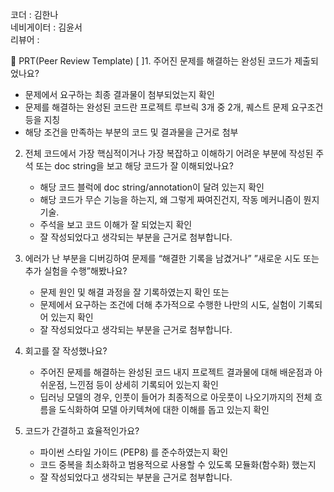 코더 : 김한나<br>
네비게이터 : 김윤서<br>
리뷰어 :

🔑 PRT(Peer Review Template)
[ ]1. 주어진 문제를 해결하는 완성된 코드가 제출되었나요?

   - 문제에서 요구하는 최종 결과물이 첨부되었는지 확인
   - 문제를 해결하는 완성된 코드란 프로젝트 루브릭 3개 중 2개, 퀘스트 문제 요구조건 등을 지칭
   - 해당 조건을 만족하는 부분의 코드 및 결과물을 근거로 첨부

2. 전체 코드에서 가장 핵심적이거나 가장 복잡하고 이해하기 어려운 부분에 작성된 주석 또는 doc string을 보고 해당 코드가 잘 이해되었나요?

   - 해당 코드 블럭에 doc string/annotation이 달려 있는지 확인
   - 해당 코드가 무슨 기능을 하는지, 왜 그렇게 짜여진건지, 작동 메커니즘이 뭔지 기술.
   - 주석을 보고 코드 이해가 잘 되었는지 확인
   - 잘 작성되었다고 생각되는 부분을 근거로 첨부합니다.

3. 에러가 난 부분을 디버깅하여 문제를 “해결한 기록을 남겼거나” ”새로운 시도 또는 추가 실험을 수행”해봤나요?

   - 문제 원인 및 해결 과정을 잘 기록하였는지 확인 또는
   - 문제에서 요구하는 조건에 더해 추가적으로 수행한 나만의 시도, 실험이 기록되어 있는지 확인
   - 잘 작성되었다고 생각되는 부분을 근거로 첨부합니다.

4. 회고를 잘 작성했나요?

   - 주어진 문제를 해결하는 완성된 코드 내지 프로젝트 결과물에 대해 배운점과 아쉬운점, 느낀점 등이 상세히 기록되어 있는지 확인
   - 딥러닝 모델의 경우, 인풋이 들어가 최종적으로 아웃풋이 나오기까지의 전체 흐름을 도식화하여 모델 아키텍쳐에 대한 이해를 돕고 있는지 확인

5. 코드가 간결하고 효율적인가요?

   - 파이썬 스타일 가이드 (PEP8) 를 준수하였는지 확인
   - 코드 중복을 최소화하고 범용적으로 사용할 수 있도록 모듈화(함수화) 했는지
   - 잘 작성되었다고 생각되는 부분을 근거로 첨부합니다.
